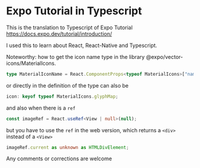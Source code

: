 # Expo Tutorial in Typescript

This is the translation to Typescript of Expo Tutorial <https://docs.expo.dev/tutorial/introduction/>

I used this to learn about React, React-Native and Typescript.

Noteworthy: how to get the icon name type in the library @expo/vector-icons/MaterialIcons.

```Typescript
type MaterialIconName = React.ComponentProps<typeof MaterialIcons>["name"];

```

or directly in the definition of the type can also be

```typescript
icon: keyof typeof MaterialIcons.glyphMap;
```

and also when there is a `ref`

```typescript
const imageRef = React.useRef<View | null>(null);
```

but you have to use the `ref` in the web version, which returns a `<div>` instead of a `<View>`

```typescript
imageRef.current as unknown as HTMLDivElement;
```

Any comments or corrections are welcome

